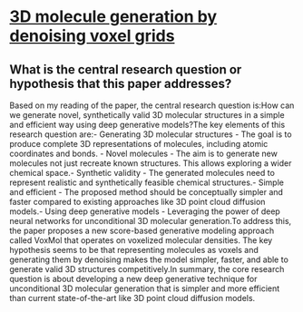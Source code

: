 # [3D molecule generation by denoising voxel grids](https://arxiv.org/abs/2306.07473)

## What is the central research question or hypothesis that this paper addresses?

Based on my reading of the paper, the central research question is:How can we generate novel, synthetically valid 3D molecular structures in a simple and efficient way using deep generative models?The key elements of this research question are:- Generating 3D molecular structures - The goal is to produce complete 3D representations of molecules, including atomic coordinates and bonds. - Novel molecules - The aim is to generate new molecules not just recreate known structures. This allows exploring a wider chemical space.- Synthetic validity - The generated molecules need to represent realistic and synthetically feasible chemical structures.- Simple and efficient - The proposed method should be conceptually simpler and faster compared to existing approaches like 3D point cloud diffusion models.- Using deep generative models - Leveraging the power of deep neural networks for unconditional 3D molecular generation.To address this, the paper proposes a new score-based generative modeling approach called VoxMol that operates on voxelized molecular densities. The key hypothesis seems to be that representing molecules as voxels and generating them by denoising makes the model simpler, faster, and able to generate valid 3D structures competitively.In summary, the core research question is about developing a new deep generative technique for unconditional 3D molecular generation that is simpler and more efficient than current state-of-the-art like 3D point cloud diffusion models.
